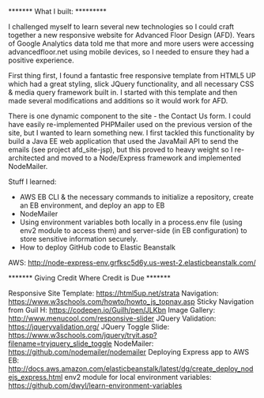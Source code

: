 ******* What I built: *********

I challenged myself to learn several new technologies so I could craft together a new responsive website for Advanced Floor Design (AFD). Years of Google Analytics data told me that more and more users were accessing advancedfloor.net using mobile devices, so I needed to ensure they had a positive experience.

First thing first, I found a fantastic free responsive template from HTML5 UP which had a great styling, slick JQuery functionality, and all necessary CSS & media query framework built in. I started with this template and then made several modifications and additions so it would work for AFD.

There is one dynamic component to the site - the Contact Us form. I could have easily re-implemented PHPMailer used on the previous version of the site, but I wanted to learn something new. I first tackled this functionality by build a Java EE web application that used the JavaMail API to send the emails (see project afd_site-jsp), but this proved to heavy weight so I re-architected and moved to a Node/Express framework and implemented NodeMailer.


Stuff I learned:
- AWS EB CLI & the necessary commands to initialize a repository, create an EB environment, and deploy an app to EB
- NodeMailer
- Using environment variables both locally in a process.env file (using env2 module to access them) and server-side (in EB configuration) to store sensitive information securely.
- How to deploy GitHub code to Elastic Beanstalk


AWS: http://node-express-env.grfksc5d6y.us-west-2.elasticbeanstalk.com/




******* Giving Credit Where Credit is Due *******

Responsive Site Template: https://html5up.net/strata
Navigation: https://www.w3schools.com/howto/howto_js_topnav.asp
Sticky Navigation from Guil H: https://codepen.io/Guilh/pen/JLKbn
Image Gallery: http://www.menucool.com/responsive-slider
JQuery Validation: https://jqueryvalidation.org/
JQuery Toggle Slide: https://www.w3schools.com/jquery/tryit.asp?filename=tryjquery_slide_toggle
NodeMailer: https://github.com/nodemailer/nodemailer
Deploying Express app to AWS EB: http://docs.aws.amazon.com/elasticbeanstalk/latest/dg/create_deploy_nodejs_express.html
env2 module for local environment variables: https://github.com/dwyl/learn-environment-variables
